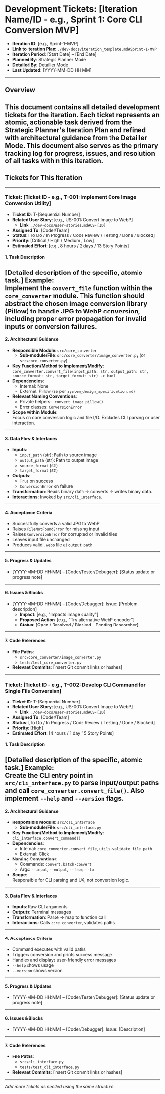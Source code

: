 # Development Tickets: [Iteration Name/ID - e.g., Sprint 1: Core CLI Conversion MVP]
- **Iteration ID**: [e.g., Sprint-1-MVP]  
- **Link to Iteration Plan**: `./dev-docs/iteration_template.md#Sprint-1-MVP`  
- **Iteration Period**: [Start Date] – [End Date]  
- **Planned By**: Strategic Planner Mode  
- **Detailed By**: Detailler Mode  
- **Last Updated**: [YYYY-MM-DD HH:MM]  
---
## Overview
This document contains all detailed development tickets for the iteration. Each ticket represents an atomic, actionable task derived from the Strategic Planner's Iteration Plan and refined with architectural guidance from the Detailler Mode. This document also serves as the primary tracking log for progress, issues, and resolution of all tasks within this iteration.
---
## Tickets for This Iteration
---
### Ticket: [Ticket ID - e.g., T-001: Implement Core Image Conversion Utility]
- **Ticket ID**: T-[Sequential Number]  
- **Related User Story**: [e.g., US-001: Convert Image to WebP]  
  - **Link**: `./dev-docs/user-stories.md#US-[ID]`  
- **Assigned To**: [Coder/Team]  
- **Status**: [To Do / In Progress / Code Review / Testing / Done / Blocked]  
- **Priority**: [Critical / High / Medium / Low]  
- **Estimated Effort**: [e.g., 8 hours / 2 days / 13 Story Points]  
#### 1. Task Description
[Detailed description of the specific, atomic task.]
**Example:**  
Implement the `convert_file` function within the `core_converter` module. This function should abstract the chosen image conversion library (Pillow) to handle JPG to WebP conversion, including proper error propagation for invalid inputs or conversion failures.
---
#### 2. Architectural Guidance
- **Responsible Module**: `src/core_converter`
  - **Sub-module/File**: `src/core_converter/image_converter.py` (or `src/core_converter.py`)
- **Key Function/Method to Implement/Modify**:  
  `core_converter.convert_file(input_path: str, output_path: str, source_format: str, target_format: str) -> bool`
- **Dependencies**:  
  - Internal: None  
  - External: Pillow (as per `system_design_specification.md`)
- **Relevant Naming Conventions**:  
  - Private helpers: `_convert_image_pillow()`  
  - Error classes: `ConversionError`
- **Scope within Module**:  
  Focus on core conversion logic and file I/O. Excludes CLI parsing or user interaction.
---
#### 3. Data Flow & Interfaces
- **Inputs**:
  - `input_path` (str): Path to source image  
  - `output_path` (str): Path to output image  
  - `source_format` (str)  
  - `target_format` (str)
- **Outputs**:
  - `True` on success  
  - `ConversionError` on failure
- **Transformation**: Reads binary data → converts → writes binary data.
- **Interactions**: Invoked by `src/cli_interface`.
---
#### 4. Acceptance Criteria
- Successfully converts a valid JPG to WebP  
- Raises `FileNotFoundError` for missing input  
- Raises `ConversionError` for corrupted or invalid files  
- Leaves input file unchanged  
- Produces valid `.webp` file at `output_path`
---
#### 5. Progress & Updates
- [YYYY-MM-DD HH:MM] – [Coder/Tester/Debugger]: [Status update or progress note]
---
#### 6. Issues & Blocks
- [YYYY-MM-DD HH:MM] – [Coder/Debugger]: Issue: [Problem description]  
  - **Impact**: [e.g., "Impacts image quality"]  
  - **Proposed Action**: [e.g., "Try alternative WebP encoder"]  
  - **Status**: [Open / Resolved / Blocked – Pending Researcher]
---
#### 7. Code References
- **File Paths**:  
  - `src/core_converter/image_converter.py`  
  - `tests/test_core_converter.py`
- **Relevant Commits**: [Insert Git commit links or hashes]
---
### Ticket: [Ticket ID - e.g., T-002: Develop CLI Command for Single File Conversion]
- **Ticket ID**: T-[Sequential Number]  
- **Related User Story**: [e.g., US-001: Convert Image to WebP]  
  - **Link**: `./dev-docs/user-stories.md#US-[ID]`  
- **Assigned To**: [Coder/Team]  
- **Status**: [To Do / In Progress / Code Review / Testing / Done / Blocked]  
- **Priority**: [High]  
- **Estimated Effort**: [4 hours / 1 day / 5 Story Points]  
#### 1. Task Description
[Detailed description of the specific, atomic task.]
**Example:**  
Create the CLI entry point in `src/cli_interface.py` to parse input/output paths and call `core_converter.convert_file()`. Also implement `--help` and `--version` flags.
---
#### 2. Architectural Guidance
- **Responsible Module**: `src/cli_interface`
  - **Sub-module/File**: `src/cli_interface.py`
- **Key Function/Method to Implement/Modify**:  
  `cli_interface.convert_command()`
- **Dependencies**:  
  - Internal: `core_converter.convert_file`, `utils.validate_file_path`  
  - External: Click
- **Naming Conventions**:  
  - Commands: `convert`, `batch-convert`  
  - Args: `--input`, `--output`, `--from`, `--to`
- **Scope**:  
  Responsible for CLI parsing and UX, not conversion logic.
---
#### 3. Data Flow & Interfaces
- **Inputs**: Raw CLI arguments  
- **Outputs**: Terminal messages  
- **Transformation**: Parse → map to function call  
- **Interactions**: Calls `core_converter`, validates paths
---
#### 4. Acceptance Criteria
- Command executes with valid paths  
- Triggers conversion and prints success message  
- Handles and displays user-friendly error messages  
- `--help` shows usage  
- `--version` shows version
---
#### 5. Progress & Updates
- [YYYY-MM-DD HH:MM] – [Coder/Tester/Debugger]: [Status update or progress note]
---
#### 6. Issues & Blocks
- [YYYY-MM-DD HH:MM] – [Coder/Debugger]: Issue: [Description]
---
#### 7. Code References
- **File Paths**:  
  - `src/cli_interface.py`  
  - `tests/test_cli_interface.py`
- **Relevant Commits**: [Insert Git commit links or hashes]
---
_Add more tickets as needed using the same structure._

